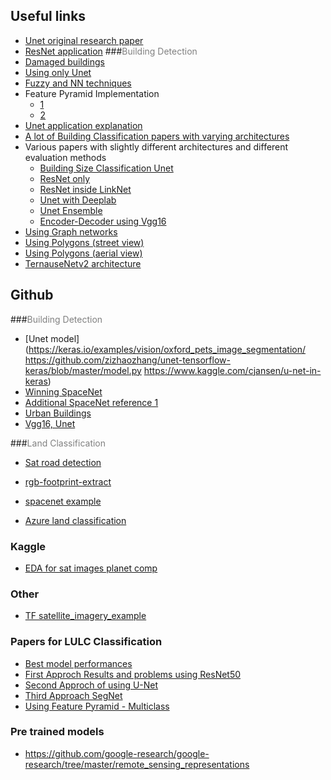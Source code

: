 ## Useful links

- [Unet original research paper](https://arxiv.org/pdf/1505.04597.pdf)
- [ResNet application](https://openaccess.thecvf.com/content_cvpr_2018_workshops/papers/w4/Doshi_Residual_Inception_Skip_CVPR_2018_paper.pdf)
###<span style="color:gray">Building Detection</span>
- [Damaged buildings](https://arxiv.org/pdf/1910.06444.pdf)
- [Using only Unet](http://cs229.stanford.edu/proj2017/final-reports/5243715.pdf)
- [Fuzzy and NN techniques](http://www.ripublication.com/irph/ijert19/ijertv12n1_13.pdf)
- Feature Pyramid Implementation
    - [1](https://medium.com/analytics-vidhya/feature-pyramid-network-for-image-classification-aa6dd22a4844)
    - [2](https://towardsdatascience.com/review-fpn-feature-pyramid-network-object-detection-262fc7482610)
- [Unet application explanation](https://deepsense.ai/satellite-images-semantic-segmentation-with-deep-learning/)
- [A lot of Building Classification papers with varying architectures](https://github.com/chenzhaiyu/Awesome-Building-Detection)
- Various papers with slightly different architectures and different evaluation methods
    - [Building Size Classification Unet](https://openaccess.thecvf.com/content_cvpr_2018_workshops/papers/w4/Hamaguchi_Building_Detection_From_CVPR_2018_paper.pdf)
    - [ResNet only](https://openaccess.thecvf.com/content_cvpr_2018_workshops/papers/w4/Aich_Semantic_Binary_Segmentation_CVPR_2018_paper.pdf)
    - [ResNet inside LinkNet](https://openaccess.thecvf.com/content_cvpr_2018_workshops/papers/w4/Golovanov_Building_Detection_From_CVPR_2018_paper.pdf)
    - [Unet with Deeplab](https://openaccess.thecvf.com/content_cvpr_2018_workshops/papers/w4/Li_Semantic_Segmentation_Based_CVPR_2018_paper.pdf)
    - [Unet Ensemble](https://openaccess.thecvf.com/content_cvpr_2018_workshops/papers/w4/Delassus_CNNs_Fusion_for_CVPR_2018_paper.pdf)
    - [Encoder-Decoder using Vgg16](https://arxiv.org/pdf/1709.05932.pdf)
- [Using Graph networks](https://openaccess.thecvf.com/content_ICCV_2019/papers/Li_Topological_Map_Extraction_From_Overhead_Images_ICCV_2019_paper.pdf)
- [Using Polygons (street view)](https://arxiv.org/pdf/1704.05548.pdf)
- [Using Polygons (aerial view)](https://openaccess.thecvf.com/content_cvpr_2018_workshops/papers/w4/Zhao_Building_Extraction_From_CVPR_2018_paper.pdf)
- [TernauseNetv2 architecture](https://openaccess.thecvf.com/content_cvpr_2018_workshops/papers/w4/Iglovikov_TernausNetV2_Fully_Convolutional_CVPR_2018_paper.pdf)


## Github
###<span style="color:gray">Building Detection</span>
- [Unet model](https://keras.io/examples/vision/oxford_pets_image_segmentation/
	https://github.com/zizhaozhang/unet-tensorflow-keras/blob/master/model.py
	https://www.kaggle.com/cjansen/u-net-in-keras)	
- [Winning SpaceNet](https://github.com/SpaceNetChallenge/BuildingDetectors_Round2/tree/master/1-XD_XD)
- [Additional SpaceNet reference 1](https://github.com/motokimura/spacenet_building_detection)
- [Urban Buildings](https://github.com/aatifjiwani/rgb-footprint-extract)
- [Vgg16, Unet](https://github.com/BerlinRDT/roaddetection/blob/master/notebooks/networks/CNN_Lisa.ipynb)

###<span style="color:gray">Land Classification</span>
- [Sat road detection](https://github.com/BerlinRDT/roaddetection)

- [rgb-footprint-extract](https://github.com/aatifjiwani/rgb-footprint-extract)

- [spacenet example](https://github.com/boggis30/SpaceNetUnet)

- [Azure land classification](https://github.com/Azure/pixel_level_land_classification)


### Kaggle
- [EDA for sat images planet comp](https://www.kaggle.com/cc786537662/initial-eda-image-processing)

### Other
- [TF satellite_imagery_example](https://notebook.community/google-research/google-research/building_detection/satellite_imagery_example)

### Papers for LULC Classification

- [Best model performances](https://arxiv.org/abs/1709.00029)
- [First Approch Results and problems using ResNet50](https://vaasudevans.github.io/DeepLearning/Landuse%20Landcover%20Classification%20using%20ResNet50/LanduseLandcoverUsingResNet50.pdf)
- [Second Approch of using U-Net](https://ieeexplore.ieee.org/stamp/stamp.jsp?arnumber=9220104)
- [Third Approach SegNet](https://arxiv.org/pdf/1511.00561v2.pdf)
- [Using Feature Pyramid - Multiclass](https://openaccess.thecvf.com/content_cvpr_2018_workshops/papers/w4/Seferbekov_Feature_Pyramid_Network_CVPR_2018_paper.pdf)


### Pre trained models
- https://github.com/google-research/google-research/tree/master/remote_sensing_representations

